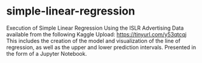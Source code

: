 # simple-linear-regression
Execution of Simple Linear Regression Using the ISLR Advertising Data available from the following Kaggle Upload: https://tinyurl.com/y53qtcqj
This includes the creation of the model and visualization of the line of regression, as well as the upper and lower prediction intervals.
Presented in the form of a Jupyter Notebook.
